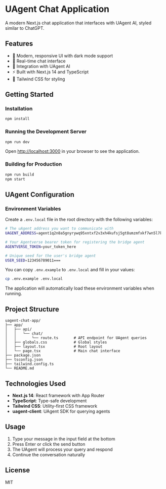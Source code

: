 # UAgent Chat Application

A modern Next.js chat application that interfaces with UAgent AI, styled similar to ChatGPT.

## Features

- 🎨 Modern, responsive UI with dark mode support
- 💬 Real-time chat interface
- 🤖 Integration with UAgent AI
- ⚡ Built with Next.js 14 and TypeScript
- 🎯 Tailwind CSS for styling

## Getting Started

### Installation

```bash
npm install
```

### Running the Development Server

```bash
npm run dev
```

Open [http://localhost:3000](http://localhost:3000) in your browser to see the application.

### Building for Production

```bash
npm run build
npm start
```

## UAgent Configuration

### Environment Variables

Create a `.env.local` file in the root directory with the following variables:

```bash
# The uAgent address you want to communicate with
UAGENT_ADDRESS=agent1q2n8a5gnyrywq95xntxf2v3xh4kufsj5gt8umzmfxkf7wn5l7kun7vys96q

# Your Agentverse bearer token for registering the bridge agent
AGENTVERSE_TOKEN=your_token_here

# Unique seed for the user's bridge agent
USER_SEED=123456789011===
```

You can copy `.env.example` to `.env.local` and fill in your values:

```bash
cp .env.example .env.local
```

The application will automatically load these environment variables when running.

## Project Structure

```
uagent-chat-app/
├── app/
│   ├── api/
│   │   └── chat/
│   │       └── route.ts       # API endpoint for UAgent queries
│   ├── globals.css            # Global styles
│   ├── layout.tsx             # Root layout
│   └── page.tsx               # Main chat interface
├── package.json
├── tsconfig.json
├── tailwind.config.ts
└── README.md
```

## Technologies Used

- **Next.js 14**: React framework with App Router
- **TypeScript**: Type-safe development
- **Tailwind CSS**: Utility-first CSS framework
- **uagent-client**: UAgent SDK for querying agents

## Usage

1. Type your message in the input field at the bottom
2. Press Enter or click the send button
3. The UAgent will process your query and respond
4. Continue the conversation naturally

## License

MIT

